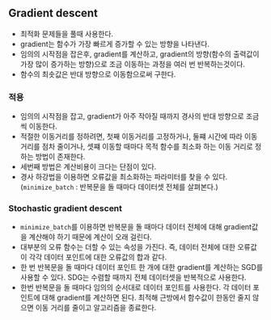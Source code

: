## Gradient descent
- 최적화 문제들을 풀때 사용한다.
- gradient는 함수가 가장 빠르게 증가할 수 있는 방향을 나타낸다.
- 임의의 시작점을 잡은후, gradient를 계산하고, gradient의 방향(함수의 출력값이 가장 많이 증가하는 방향)으로 조금 이동하는 과정을 여러 번 반복하는것이다.
- 함수의 최솟값은 반대 방향으로 이동함으로써 구한다.

### 적용
- 임의의 시작점을 잡고, gradient가 아주 작아질 때까지 경사의 반대 방향으로 조금씩 이동한다.
- 적절한 이동거리를 정하려면, 첫째 이동거리를 고정하거나, 둘쨰 시간에 따라 이동 거리를 점차 줄이거나, 셋쨰 이동할 때마다 목적 함수를 최소화 하는 이동 거리로 정하는 방법이 존재한다.
- 세번째 방법은 계산비용이 크다는 단점이 있다.
- 경사 하강법을 이용하면 오류값을 최소화하는 파라미터를 찾을 수 있다.(`minimize_batch` : 반복문을 돌 때마다 데이터셋 전체를 살펴본다.)

### Stochastic gradient descent
- `minimize_batch`를 이용하면 반복문을 돌 때마다 데이터 전체에 대해 gradient값을 계산해야 하기 때문에 계산이 오래 걸린다.
- 대부분의 오류 함수는 더할 수 있는 속성을 가진다. 즉, 데이터 전체에 대한 오류값이 각각 데이터 포인트에 대한 오류값의 합과 같다.
- 한 번 반복문을 돌 때마다 데이터 포인트 한 개에 대한 gradient를 계산하는 SGD를 사용할 수 있다. SDG는 수렴할 때까지 전체 데이터셋을 반복적으로 사용한다.
- 한번 반복문을 돌 때마다 임의의 순서대로 데이터 포인트를 사용한다. 각 데이터 포인트에 대해 gradient를 계산하면 된다. 최적해 근방에서 함수값이 한동안 줄지 않으면 이동 거리를 줄이고 알고리즘을 종료한다.